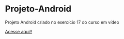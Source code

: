 # Projeto-Android
Projeto Android criado no exercício 17 do curso em vídeo

<a href="https://manu2575.github.io/Projeto-Android/index.html" target="_blank">Acesse aqui!!</a>